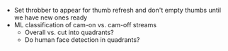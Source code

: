 * Set throbber to appear for thumb refresh and don't empty thumbs until we have new ones ready
* ML classification of cam-on vs. cam-off streams
  * Overall vs. cut into quadrants?
  * Do human face detection in quadrants?

